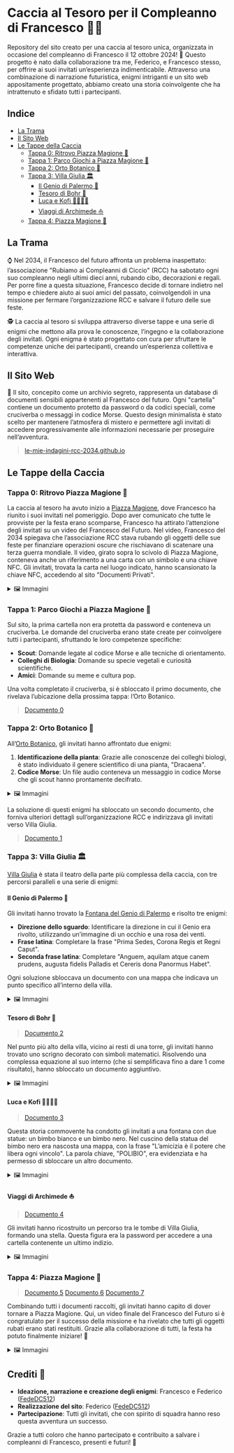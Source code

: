 # Caccia al Tesoro per il Compleanno di Francesco 🐙🎂

Repository del sito creato per una caccia al tesoro unica, organizzata in occasione del compleanno di Francesco il 12 ottobre 2024! 🎉 Questo progetto è nato dalla collaborazione tra me, Federico, e Francesco stesso, per offrire ai suoi invitati un’esperienza indimenticabile. Attraverso una combinazione di narrazione futuristica, enigmi intriganti e un sito web appositamente progettato, abbiamo creato una storia coinvolgente che ha intrattenuto e sfidato tutti i partecipanti.

## Indice
- [La Trama](#la-trama)
- [Il Sito Web](#il-sito-web)
- [Le Tappe della Caccia](#le-tappe-della-caccia)
    - [Tappa 0: Ritrovo Piazza Magione 📍](#tappa-0-ritrovo-piazza-magione-)
    - [Tappa 1: Parco Giochi a Piazza Magione 🧩](#tappa-1-parco-giochi-a-piazza-magione-)
    - [Tappa 2: Orto Botanico 🌱](#tappa-2-orto-botanico-)
    - [Tappa 3: Villa Giulia 🏛️](#tappa-3-villa-giulia-️)
        - [Il Genio di Palermo 🧞](#il-genio-di-palermo-)
        - [Tesoro di Bohr 🔬](#tesoro-di-bohr-)
        - [Luca e Kofi 🫱🏼‍🫲🏿](#luca-e-kofi-)
        - [Viaggi di Archimede ⛵](#viaggi-di-archimede-)
    - [Tappa 4: Piazza Magione 🎁](#tappa-4-piazza-magione-)

## La Trama
⌚ Nel 2034, il Francesco del futuro affronta un problema inaspettato: l’associazione "Rubiamo ai Compleanni di Ciccio" (RCC) ha sabotato ogni suo compleanno negli ultimi dieci anni, rubando cibo, decorazioni e regali. Per porre fine a questa situazione, Francesco decide di tornare indietro nel tempo e chiedere aiuto ai suoi amici del passato, coinvolgendoli in una missione per fermare l’organizzazione RCC e salvare il futuro delle sue feste.

🕵️ La caccia al tesoro si sviluppa attraverso diverse tappe e una serie di enigmi che mettono alla prova le conoscenze, l’ingegno e la collaborazione degli invitati. Ogni enigma è stato progettato con cura per sfruttare le competenze uniche dei partecipanti, creando un’esperienza collettiva e interattiva.

## Il Sito Web
📂 Il sito, concepito come un archivio segreto, rappresenta un database di documenti sensibili appartenenti al Francesco del futuro. Ogni "cartella" contiene un documento protetto da password o da codici speciali, come cruciverba o messaggi in codice Morse. Questo design minimalista è stato scelto per mantenere l’atmosfera di mistero e permettere agli invitati di accedere progressivamente alle informazioni necessarie per proseguire nell’avventura.

> [le-mie-indagini-rcc-2034.github.io](https://le-mie-indagini-rcc-2034.github.io/)

## Le Tappe della Caccia

### **Tappa 0: Ritrovo Piazza Magione 📍**
La caccia al tesoro ha avuto inizio a [Piazza Magione](https://it.wikipedia.org/wiki/Piazza_Magione), dove Francesco ha riunito i suoi invitati nel pomeriggio. Dopo aver comunicato che tutte le provviste per la festa erano scomparse, Francesco ha attirato l’attenzione degli invitati su un video del Francesco del Futuro. Nel video, Francesco del 2034 spiegava che l’associazione RCC stava rubando gli oggetti delle sue feste per finanziare operazioni oscure che rischiavano di scatenare una terza guerra mondiale. Il video, girato sopra lo scivolo di Piazza Magione, conteneva anche un riferimento a una carta con un simbolo e una chiave NFC. Gli invitati, trovata la carta nel luogo indicato, hanno scansionato la chiave NFC, accedendo al sito "Documenti Privati".

<details>
<summary>🖼️ Immagini</summary>
<div>
<img src="https://github.com/le-mie-indagini-rcc-2034/le-mie-indagini-rcc-2034.github.io/blob/main/images/readme/video_1.jpg" alt="video_1" style="width: auto; height: auto;">
</div>
</details>

### **Tappa 1: Parco Giochi a Piazza Magione 🧩**
Sul sito, la prima cartella non era protetta da password e conteneva un cruciverba. Le domande del cruciverba erano state create per coinvolgere tutti i partecipanti, sfruttando le loro competenze specifiche:
- **Scout**: Domande legate al codice Morse e alle tecniche di orientamento.
- **Colleghi di Biologia**: Domande su specie vegetali e curiosità scientifiche.
- **Amici**: Domande su meme e cultura pop.

Una volta completato il cruciverba, si è sbloccato il primo documento, che rivelava l’ubicazione della prossima tappa: l’Orto Botanico.

> [Documento 0](https://github.com/le-mie-indagini-rcc-2034/le-mie-indagini-rcc-2034.github.io/blob/main/doc1/documento0.pdf)

### **Tappa 2: Orto Botanico 🌴**
All’[Orto Botanico](https://it.wikipedia.org/wiki/Orto_botanico_di_Palermo), gli invitati hanno affrontato due enigmi:
1. **Identificazione della pianta**: Grazie alle conoscenze dei colleghi biologi, è stato individuato il genere scientifico di una pianta, "Dracaena".
2. **Codice Morse**: Un file audio conteneva un messaggio in codice Morse che gli scout hanno prontamente decifrato.

<details>
<summary>🖼️ Immagini</summary>
<div>
<img src="https://github.com/le-mie-indagini-rcc-2034/le-mie-indagini-rcc-2034.github.io/blob/main/images/readme/orto_botanico.jpg" alt="orto_botanico" style="width: auto; height: auto;">
<img src="https://github.com/le-mie-indagini-rcc-2034/le-mie-indagini-rcc-2034.github.io/blob/main/images/readme/orto_botanico_info.jpg" alt="orto_botanico_info" style="width: auto; height: auto;">
</div>
</details>

La soluzione di questi enigmi ha sbloccato un secondo documento, che forniva ulteriori dettagli sull’organizzazione RCC e indirizzava gli invitati verso Villa Giulia.

> [Documento 1](https://github.com/le-mie-indagini-rcc-2034/le-mie-indagini-rcc-2034.github.io/blob/main/orto/documento1.pdf)

### **Tappa 3: Villa Giulia 🏛️**
[Villa Giulia](https://it.wikipedia.org/wiki/Villa_Giulia_(Palermo)) è stata il teatro della parte più complessa della caccia, con tre percorsi paralleli e una serie di enigmi:

#### **Il Genio di Palermo 🧞**
Gli invitati hanno trovato la [Fontana del Genio di Palermo](https://it.wikipedia.org/wiki/Fontana_del_Genio_a_villa_Giulia) e risolto tre enigmi:
- **Direzione dello sguardo**: Identificare la direzione in cui il Genio era rivolto, utilizzando un’immagine di un occhio e una rosa dei venti.
- **Frase latina**: Completare la frase "Prima Sedes, Corona Regis et Regni Caput".
- **Seconda frase latina**: Completare "Anguem, aquilam atque canem prudens, augusta fidelis Palladis et Cereris dona Panormus Habet".

Ogni soluzione sbloccava un documento con una mappa che indicava un punto specifico all’interno della villa.

<details>
<summary>🖼️ Immagini</summary>
<div>
<img src="https://github.com/le-mie-indagini-rcc-2034/le-mie-indagini-rcc-2034.github.io/blob/main/images/readme/genio_3.jpg" alt="genio_3" style="width: 49%; height: auto;">
<img src="https://github.com/le-mie-indagini-rcc-2034/le-mie-indagini-rcc-2034.github.io/blob/main/images/readme/genio_2.jpg" alt="genio_2" style="width: 49%; height: auto;">
<img src="https://github.com/le-mie-indagini-rcc-2034/le-mie-indagini-rcc-2034.github.io/blob/main/images/readme/genio_1.jpg" alt="genio_1" style="width: auto; height: auto;">
</div>
</details>

#### **Tesoro di Bohr 🔬**

> [Documento 2](https://github.com/le-mie-indagini-rcc-2034/le-mie-indagini-rcc-2034.github.io/blob/main/sguardo/documento2.pdf)

Nel punto più alto della villa, vicino ai resti di una torre, gli invitati hanno trovato uno scrigno decorato con simboli matematici. Risolvendo una complessa equazione al suo interno (che si semplificava fino a dare 1 come risultato), hanno sbloccato un documento aggiuntivo.

<details>
<summary>🖼️ Immagini</summary>
<div>
<img src="https://github.com/le-mie-indagini-rcc-2034/le-mie-indagini-rcc-2034.github.io/blob/main/images/readme/equazione.jpg" alt="equazione" style="width: auto; height: auto;">
<img src="https://github.com/le-mie-indagini-rcc-2034/le-mie-indagini-rcc-2034.github.io/blob/main/images/readme/scrigno.jpg" alt="scrigno" style="width: auto; height: auto;">
</div>
</details>

#### **Luca e Kofi 🫱🏼‍🫲🏿**

> [Documento 3](https://github.com/le-mie-indagini-rcc-2034/le-mie-indagini-rcc-2034.github.io/blob/main/genio/documento3.pdf)

Questa storia commovente ha condotto gli invitati a una fontana con due statue: un bimbo bianco e un bimbo nero. Nel cuscino della statua del bimbo nero era nascosta una mappa, con la frase "L’amicizia è il potere che libera ogni vincolo". La parola chiave, "POLIBIO", era evidenziata e ha permesso di sbloccare un altro documento.

<details>
<summary>🖼️ Immagini</summary>
<div>
<img src="https://github.com/le-mie-indagini-rcc-2034/le-mie-indagini-rcc-2034.github.io/blob/main/images/readme/bimbo_1.jpg" alt="bimbo_1" style="width: 49%; height: auto;">
<img src="https://github.com/le-mie-indagini-rcc-2034/le-mie-indagini-rcc-2034.github.io/blob/main/images/readme/bimbo_2.jpg" alt="bimbo_2" style="width: 49%; height: auto;">
<img src="https://github.com/le-mie-indagini-rcc-2034/le-mie-indagini-rcc-2034.github.io/blob/main/images/readme/bimbo_3.jpg" alt="bimbo_3" style="width: 49%; height: auto;">
<img src="https://github.com/le-mie-indagini-rcc-2034/le-mie-indagini-rcc-2034.github.io/blob/main/images/readme/bimbo_4.jpg" alt="bimbo_4" style="width: 49%; height: auto;">
<img src="https://github.com/le-mie-indagini-rcc-2034/le-mie-indagini-rcc-2034.github.io/blob/main/images/readme/mappa_1.jpg" alt="mappa_1" style="width: 49%; height: auto;">
<img src="https://github.com/le-mie-indagini-rcc-2034/le-mie-indagini-rcc-2034.github.io/blob/main/images/readme/mappa_2.jpg" alt="mappa_2" style="width: 49%; height: auto;">
</div>
</details>

#### **Viaggi di Archimede ⛵**

> [Documento 4](https://github.com/le-mie-indagini-rcc-2034/le-mie-indagini-rcc-2034.github.io/blob/main/lastre/documento4.pdf)

Gli invitati hanno ricostruito un percorso tra le tombe di Villa Giulia, formando una stella. Questa figura era la password per accedere a una cartella contenente un ultimo indizio.

<details>
<summary>🖼️ Immagini</summary>
<div>
<img src="https://github.com/le-mie-indagini-rcc-2034/le-mie-indagini-rcc-2034.github.io/blob/main/images/readme/cimitero_Archimede.jpg" alt="cimitero_Archimede" style="width: 49%; height: auto;">
<img src="https://github.com/le-mie-indagini-rcc-2034/le-mie-indagini-rcc-2034.github.io/blob/main/images/readme/cimitero_Empedocle.jpg" alt="cimitero_Empedocle" style="width: 49%; height: auto;">
<img src="https://github.com/le-mie-indagini-rcc-2034/le-mie-indagini-rcc-2034.github.io/blob/main/images/readme/cimitero_TIunioCalpurnio.jpg" alt="cimitero_TIunioCalpurnio" style="width: 49%; height: auto;">
<img src="https://github.com/le-mie-indagini-rcc-2034/le-mie-indagini-rcc-2034.github.io/blob/main/images/readme/cimitero_Teocrito.jpg" alt="cimitero_Teocrito" style="width: 49%; height: auto;">
<img src="https://github.com/le-mie-indagini-rcc-2034/le-mie-indagini-rcc-2034.github.io/blob/main/images/readme/cimitero_DiodoroSiculo.jpg" alt="cimitero_DiodoroSiculo" style="width: 49%; height: auto;">
</div>
</details>

### **Tappa 4: Piazza Magione 🎁**

> [Documento 5](https://github.com/le-mie-indagini-rcc-2034/le-mie-indagini-rcc-2034.github.io/blob/main/scrigno/documento5.pdf)
> [Documento 6](https://github.com/le-mie-indagini-rcc-2034/le-mie-indagini-rcc-2034.github.io/blob/main/bimbo/documento6.pdf)
> [Documento 7](https://github.com/le-mie-indagini-rcc-2034/le-mie-indagini-rcc-2034.github.io/blob/main/barca/documento7.pdf)

Combinando tutti i documenti raccolti, gli invitati hanno capito di dover tornare a Piazza Magione. Qui, un video finale del Francesco del Futuro si è congratulato per il successo della missione e ha rivelato che tutti gli oggetti rubati erano stati restituiti. Grazie alla collaborazione di tutti, la festa ha potuto finalmente iniziare! 🎊

<details>
<summary>🖼️ Immagini</summary>
<div>
<img src="https://github.com/le-mie-indagini-rcc-2034/le-mie-indagini-rcc-2034.github.io/blob/main/images/readme/video_2.jpg" alt="video_2" style="width: auto; height: auto;">
</div>
</details>

## Crediti 📝
- **Ideazione, narrazione e creazione degli enigmi**: Francesco e Federico ([FedeDC512](https://github.com/FedeDC512))
- **Realizzazione del sito**: Federico ([FedeDC512](https://github.com/FedeDC512))
- **Partecipazione**: Tutti gli invitati, che con spirito di squadra hanno reso questa avventura un successo.

Grazie a tutti coloro che hanno partecipato e contribuito a salvare i compleanni di Francesco, presenti e futuri! 🥂